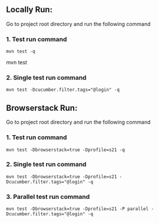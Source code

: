 ## Locally Run:

Go to project root directory and run the following command

### 1. Test run command

```commandline
mvn test -q
```

mvn test

### 2. Single test run command

```commandline
mvn test -Dcucumber.filter.tags="@login" -q
```

## Browserstack Run:

Go to project root directory and run the following command

### 1. Test run command

```commandline
mvn test -Dbrowserstack=true -Dprofile=s21 -q
```

### 2. Single test run command

```commandline
mvn test -Dbrowserstack=true -Dprofile=s21 -Dcucumber.filter.tags="@login" -q
```

### 3. Parallel test run command

```commandline
mvn test -Dbrowserstack=true -Dprofile=s21 -P parallel -Dcucumber.filter.tags="@login" -q
```
